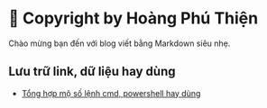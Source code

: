 <link rel="stylesheet" href="/style.css">

# 📝 Copyright by Hoàng Phú Thiện

Chào mừng bạn đến với blog viết bằng Markdown siêu nhẹ.

## Lưu trữ link, dữ liệu hay dùng

- [Tổng hợp mộ số lệnh cmd, powershell hay dùng](posts/2025-06-23-tong-hop-mot-so-lenh-cmd-powersell-hay-dung)

